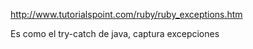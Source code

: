 http://www.tutorialspoint.com/ruby/ruby_exceptions.htm

Es como el try-catch de java, captura excepciones
